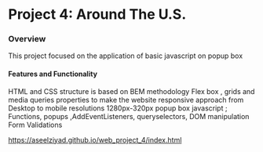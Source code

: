 # Project 4: Around The U.S.

### Overview

This project focused on the application of basic javascript on popup box

#### Features and Functionality
HTML and CSS structure is based on BEM methodology
Flex box , grids and media queries properties to make the website responsive
approach from Desktop to mobile resolutions 1280px-320px
popup box
javascript ; Functions, popups ,AddEventListeners, queryselectors, DOM manipulation
Form Validations

https://aseelziyad.github.io/web_project_4/index.html


